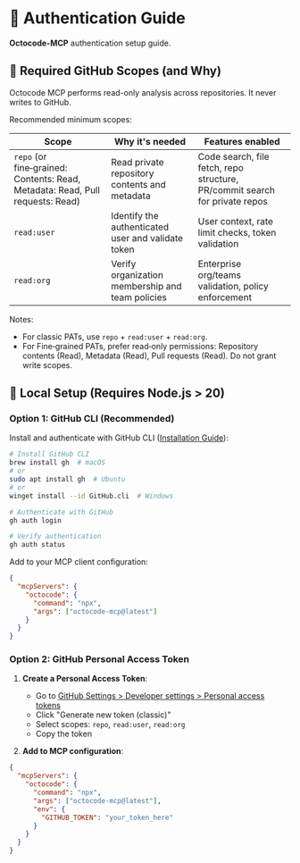 # 🔐 Authentication Guide

**Octocode-MCP** authentication setup guide.

## 🔐 Required GitHub Scopes (and Why)

Octocode MCP performs read-only analysis across repositories. It never writes to GitHub.

Recommended minimum scopes:

| Scope | Why it's needed | Features enabled |
|------|------------------|------------------|
| `repo` (or fine‑grained: Contents: Read, Metadata: Read, Pull requests: Read) | Read private repository contents and metadata | Code search, file fetch, repo structure, PR/commit search for private repos |
| `read:user` | Identify the authenticated user and validate token | User context, rate limit checks, token validation |
| `read:org` | Verify organization membership and team policies | Enterprise org/teams validation, policy enforcement |

Notes:
- For classic PATs, use `repo` + `read:user` + `read:org`.
- For Fine‑grained PATs, prefer read‑only permissions: Repository contents (Read), Metadata (Read), Pull requests (Read). Do not grant write scopes.

## 🔧 Local Setup (Requires Node.js > 20)

### Option 1: GitHub CLI (Recommended)

Install and authenticate with GitHub CLI ([Installation Guide](https://github.com/cli/cli#installation)):

```bash
# Install GitHub CLI
brew install gh  # macOS
# or
sudo apt install gh  # Ubuntu
# or
winget install --id GitHub.cli  # Windows

# Authenticate with GitHub
gh auth login

# Verify authentication
gh auth status
```

Add to your MCP client configuration:
```json
{
  "mcpServers": {
    "octocode": {
      "command": "npx",
      "args": ["octocode-mcp@latest"]
    }
  }
}
```

### Option 2: GitHub Personal Access Token

1. **Create a Personal Access Token**:
   - Go to [GitHub Settings > Developer settings > Personal access tokens](https://github.com/settings/tokens)
   - Click "Generate new token (classic)"
   - Select scopes: `repo`, `read:user`, `read:org`
   - Copy the token

2. **Add to MCP configuration**:
```json
{
  "mcpServers": {
    "octocode": {
      "command": "npx",
      "args": ["octocode-mcp@latest"],
      "env": {
        "GITHUB_TOKEN": "your_token_here"
      }
    }
  }
}
```